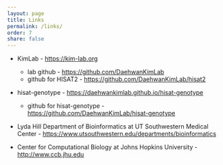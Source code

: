 ```yaml
---
layout: page
title: Links 
permalink: /links/
order: 7
share: false
---
```


* KimLab - <https://kim-lab.org>
  * lab github - <https://github.com/DaehwanKimLab>
  * github for HISAT2 - <https://github.com/DaehwanKimLab/hisat2>
* hisat-genotype - <https://daehwankimlab.github.io/hisat-genotype>
  * github for hisat-genotype - <https://github.com/DaehwanKimLab/hisat-genotype>

* Lyda Hill Department of Bioinformatics at UT Southwestern Medical Center - <https://www.utsouthwestern.edu/departments/bioinformatics>

* Center for Computational Biology at Johns Hopkins University - <http://www.ccb.jhu.edu> 

